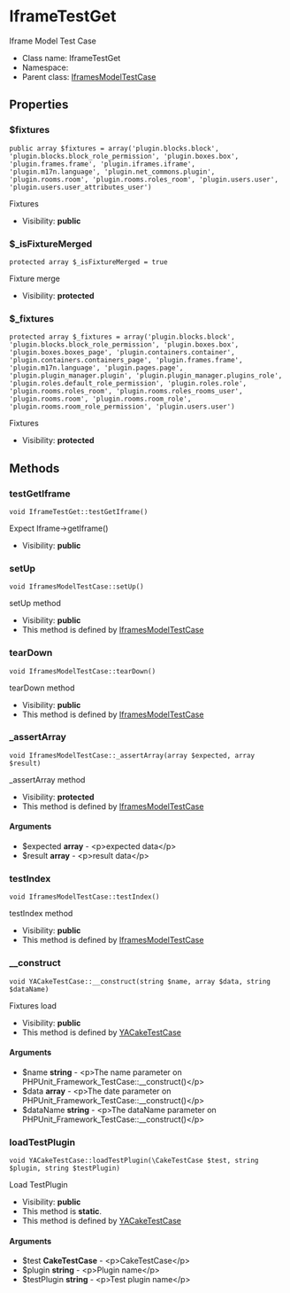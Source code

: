 IframeTestGet
===============

Iframe Model Test Case




* Class name: IframeTestGet
* Namespace: 
* Parent class: [IframesModelTestCase](IframesModelTestCase.md)





Properties
----------


### $fixtures

    public array $fixtures = array('plugin.blocks.block', 'plugin.blocks.block_role_permission', 'plugin.boxes.box', 'plugin.frames.frame', 'plugin.iframes.iframe', 'plugin.m17n.language', 'plugin.net_commons.plugin', 'plugin.rooms.room', 'plugin.rooms.roles_room', 'plugin.users.user', 'plugin.users.user_attributes_user')

Fixtures



* Visibility: **public**


### $_isFixtureMerged

    protected array $_isFixtureMerged = true

Fixture merge



* Visibility: **protected**


### $_fixtures

    protected array $_fixtures = array('plugin.blocks.block', 'plugin.blocks.block_role_permission', 'plugin.boxes.box', 'plugin.boxes.boxes_page', 'plugin.containers.container', 'plugin.containers.containers_page', 'plugin.frames.frame', 'plugin.m17n.language', 'plugin.pages.page', 'plugin.plugin_manager.plugin', 'plugin.plugin_manager.plugins_role', 'plugin.roles.default_role_permission', 'plugin.roles.role', 'plugin.rooms.roles_room', 'plugin.rooms.roles_rooms_user', 'plugin.rooms.room', 'plugin.rooms.room_role', 'plugin.rooms.room_role_permission', 'plugin.users.user')

Fixtures



* Visibility: **protected**


Methods
-------


### testGetIframe

    void IframeTestGet::testGetIframe()

Expect Iframe->getIframe()



* Visibility: **public**




### setUp

    void IframesModelTestCase::setUp()

setUp method



* Visibility: **public**
* This method is defined by [IframesModelTestCase](IframesModelTestCase.md)




### tearDown

    void IframesModelTestCase::tearDown()

tearDown method



* Visibility: **public**
* This method is defined by [IframesModelTestCase](IframesModelTestCase.md)




### _assertArray

    void IframesModelTestCase::_assertArray(array $expected, array $result)

_assertArray method



* Visibility: **protected**
* This method is defined by [IframesModelTestCase](IframesModelTestCase.md)


#### Arguments
* $expected **array** - &lt;p&gt;expected data&lt;/p&gt;
* $result **array** - &lt;p&gt;result data&lt;/p&gt;



### testIndex

    void IframesModelTestCase::testIndex()

testIndex method



* Visibility: **public**
* This method is defined by [IframesModelTestCase](IframesModelTestCase.md)




### __construct

    void YACakeTestCase::__construct(string $name, array $data, string $dataName)

Fixtures load



* Visibility: **public**
* This method is defined by [YACakeTestCase](YACakeTestCase.md)


#### Arguments
* $name **string** - &lt;p&gt;The name parameter on PHPUnit_Framework_TestCase::__construct()&lt;/p&gt;
* $data **array** - &lt;p&gt;The date parameter on PHPUnit_Framework_TestCase::__construct()&lt;/p&gt;
* $dataName **string** - &lt;p&gt;The dataName parameter on PHPUnit_Framework_TestCase::__construct()&lt;/p&gt;



### loadTestPlugin

    void YACakeTestCase::loadTestPlugin(\CakeTestCase $test, string $plugin, string $testPlugin)

Load TestPlugin



* Visibility: **public**
* This method is **static**.
* This method is defined by [YACakeTestCase](YACakeTestCase.md)


#### Arguments
* $test **CakeTestCase** - &lt;p&gt;CakeTestCase&lt;/p&gt;
* $plugin **string** - &lt;p&gt;Plugin name&lt;/p&gt;
* $testPlugin **string** - &lt;p&gt;Test plugin name&lt;/p&gt;


